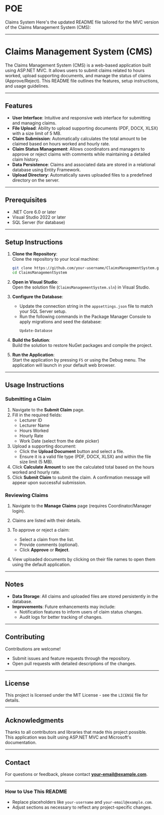 # POE
Claims System
Here's the updated README file tailored for the MVC version of the Claims Management System (CMS):  

---

# Claims Management System (CMS)

The Claims Management System (CMS) is a web-based application built using ASP.NET MVC. It allows users to submit claims related to hours worked, upload supporting documents, and manage the status of claims (Approve/Reject). This README file outlines the features, setup instructions, and usage guidelines.

---

## Features

- **User Interface**: Intuitive and responsive web interface for submitting and managing claims.
- **File Upload**: Ability to upload supporting documents (PDF, DOCX, XLSX) with a size limit of 5 MB.
- **Claim Submission**: Automatically calculates the total amount to be claimed based on hours worked and hourly rate.
- **Claim Status Management**: Allows coordinators and managers to approve or reject claims with comments while maintaining a detailed claim history.
- **Data Persistence**: Claims and associated data are stored in a relational database using Entity Framework.
- **Upload Directory**: Automatically saves uploaded files to a predefined directory on the server.

---

## Prerequisites

- .NET Core 6.0 or later
- Visual Studio 2022 or later
- SQL Server (for database)

---

## Setup Instructions

1. **Clone the Repository**:  
   Clone the repository to your local machine:  
   ```bash
   git clone https://github.com/your-username/ClaimsManagementSystem.git
   cd ClaimsManagementSystem
   ```

2. **Open in Visual Studio**:  
   Open the solution file (`ClaimsManagementSystem.sln`) in Visual Studio.

3. **Configure the Database**:  
   - Update the connection string in the `appsettings.json` file to match your SQL Server setup.  
   - Run the following commands in the Package Manager Console to apply migrations and seed the database:  
     ```bash
     Update-Database
     ```

4. **Build the Solution**:  
   Build the solution to restore NuGet packages and compile the project.

5. **Run the Application**:  
   Start the application by pressing `F5` or using the Debug menu. The application will launch in your default web browser.

---

## Usage Instructions

### Submitting a Claim

1. Navigate to the **Submit Claim** page.  
2. Fill in the required fields:
   - Lecturer ID
   - Lecturer Name
   - Hours Worked
   - Hourly Rate
   - Work Date (select from the date picker)  
3. Upload a supporting document:
   - Click the **Upload Document** button and select a file.
   - Ensure it is a valid file type (PDF, DOCX, XLSX) and within the file size limit (5 MB).  
4. Click **Calculate Amount** to see the calculated total based on the hours worked and hourly rate.  
5. Click **Submit Claim** to submit the claim. A confirmation message will appear upon successful submission.

### Reviewing Claims

1. Navigate to the **Manage Claims** page (requires Coordinator/Manager login).  
2. Claims are listed with their details.  
3. To approve or reject a claim:  
   - Select a claim from the list.  
   - Provide comments (optional).  
   - Click **Approve** or **Reject**.  

4. View uploaded documents by clicking on their file names to open them using the default application.  

---

## Notes

- **Data Storage**: All claims and uploaded files are stored persistently in the database.  
- **Improvements**: Future enhancements may include:
  - Notification features to inform users of claim status changes.
  - Audit logs for better tracking of changes.

---

## Contributing

Contributions are welcome!  
- Submit issues and feature requests through the repository.  
- Open pull requests with detailed descriptions of the changes.

---

## License

This project is licensed under the MIT License - see the `LICENSE` file for details.

---

## Acknowledgments

Thanks to all contributors and libraries that made this project possible.  
This application was built using ASP.NET MVC and Microsoft's documentation.

---

## Contact

For questions or feedback, please contact **your-email@example.com**.

---

### How to Use This README

- Replace placeholders like `your-username` and `your-email@example.com`.  
- Adjust sections as necessary to reflect any project-specific changes.

